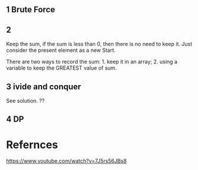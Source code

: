 ## 1 Brute Force



## 2 

Keep the sum, if the sum is less than 0, then there is no need to keep it. Just consider the present element as a new Start.

There are two ways to record the sum: 1. keep it in an array; 2. using a variable to keep the GREATEST value of sum.

## 3 ivide and conquer

See solution. ??

## 4 DP



# Refernces

https://www.youtube.com/watch?v=7J5rs56JBs8

